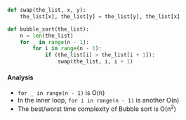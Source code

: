 ```python
def swap(the_list, x, y):
	the_list[x], the_list[y] = the_list[y], the_list[x]

def bubble_sort(the_list):
	n = len(the_list)
	for _ in range(n - 1):
		for i in range(n - 1):
			if (the_list[i] > the_list[i + 1]):
				swap(the_list, i, i + 1)
```

#### Analysis
- `for _ in range(n - 1)` is O(n)
- In the inner loop, `for i in range(n - 1)` is another O(n)
- The best/worst time complexity of Bubble sort is O(n<sup>2</sup>)